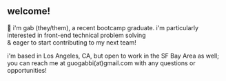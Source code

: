 ## welcome! 

🕺 i'm gab (they/them), a recent bootcamp graduate.
i'm particularly interested in front-end technical problem solving  
& eager to start contributing to my next team!

i'm based in Los Angeles, CA, but open to work in the SF Bay Area as well;  
you can reach me at guogabbi(at)gmail.com with any questions or opportunities!
